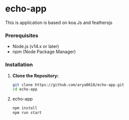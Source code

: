 # echo-app
This is application is based on koa.Js and feathersjs

### Prerequisites

- Node.js (v14.x or later)
- npm (Node Package Manager)

### Installation

1. **Clone the Repository:**

   ```bash
   git clone https://github.com/arya0618/echo-app.git
   cd echo-app


2. echo-app

   ```bash
   npm install
   npm run start

